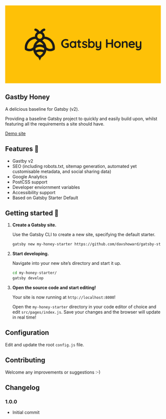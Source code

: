 ![Gatsby Starter Honey logo](./static/images/social.png)

## Gastby Honey

A delicious baseline for Gatsby (v2).

Providing a baseline Gatsby project to quickly and easily build upon, whilst featuring all the requirements a site should have.

[Demo site](https://gatsbyhoney.davshoward.com)

## Features 💪

- Gastby v2
- SEO (including robots.txt, sitemap generation, automated yet customisable metadata, and social sharing data)
- Google Analytics
- PostCSS support
- Developer enviornment variables
- Accessibility support
- Based on Gatsby Starter Default


## Getting started 📖

1.  **Create a Gatsby site.**

    Use the Gatsby CLI to create a new site, specifying the default starter.

    ```sh
    gatsby new my-honey-starter https://github.com/davshoward/gatsby-starter-honey
    ```

1.  **Start developing.**

    Navigate into your new site’s directory and start it up.

    ```sh
    cd my-honey-starter/
    gatsby develop
    ```

1.  **Open the source code and start editing!**

    Your site is now running at `http://localhost:8000`!

    Open the `my-honey-starter` directory in your code editor of choice and edit `src/pages/index.js`. Save your changes and the browser will update in real time!

## Configuration

Edit and update the root ```config.js``` file.

## Contributing

Welcome any improvements or suggestions :-)

## Changelog

### 1.0.0
* Initial commit